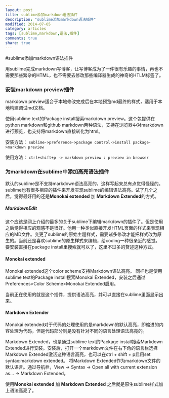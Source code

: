 ```yaml
---
layout: post
title: sublime添加markdown语法插件
description: "sublime添加markdown语法插件"
modified: 2014-07-05
category: articles
tags: [sublime,markdown,语法,插件]
comments: true
share: true
---
```


#sublime添加markdown语法插件

用sublime完成markdown写博客，让写博客成为了一件很有乐趣的事情，再也不需要那些繁杂的HTML，也不需要去修改那些编译器生成的神奇的HTLM标签了。

### 安装markdown preview插件
markdown preview适合于本地修改完成后在本地预览md最终的样式，适用于本地构建调试md文档。

使用sublime text的Package install搜索markdown preview。这个包提供在python markdown和github markdown两种语法，支持在浏览器中对markdown进行预览，也支持将markdown直接转化为html。

安装方法：
`sublime->preference->package control->install package->markdown preview`

使用方法：
`ctrl+shift+p -> markdown preview : preview in browser`


### 为markdown在sublime中添加高亮语法插件

默认的sublime是不支持markdown语法高亮的，这样写起来总有点觉得怪怪的。sublime也有很多相应的插件来开发实现sublime的编辑语法高亮。试了几个之后，觉得最好用的还是**Monokai extended** 加 **Markdown Extended**的方式。

##### MarkdownEdit
这个应该是网上介绍的最多的关于sublime下编辑markdown的插件了。但是使用之后觉得相应的观感不是很好。他用一种类似直接开发HTML页面的样式来表现相应的MD文件。变更了sublime的原始主题样式，需要诸多修改才能把样式改为原生的。当前还是喜欢sublime的原生样式来编辑，给coding一种很亲近的感觉。
要安装直接在package install里搜索就可以了，这里不过多的赘述这种方式。

#### **Monokai extended**
Monokai extended这个color scheme支持Markdown语法高亮。
同样也是使用sublime text的Package install搜索Monokai Extended，安装之后通过Preferences>Color Scheme>Monokai Extended启用。

当前正在使用的就是这个插件，提供语法高亮，并可以直接在sublime里面显示出来。


#### **Markdown Extender**

Monokai extended对于代码的处理使用的是markdown的默认高亮，即缩进的内容处理为代码，但是代码部分则是没有针对不同的语言处理语法高亮的。

Markdown Extended，也是通过sublime text的Package install搜索Markdown Extended进行安装。安装后，打开一个markdown文件在右下角的语言栏选择Markdown Extended激活这种语言高亮，也可以在ctrl + shift + p启用set syntax:markdown extended。
将Markdown Extended作为markdown文件的默认语言。通过导航栏，View -> Syntax -> Open all with current extension as... -> Markdown Extended。


使用**Monokai extended** 加 **Markdown Extended** 之后就是原生sublime样式加上语法高亮了。


